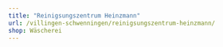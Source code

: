 ```yaml
---
title: "Reinigsungszentrum Heinzmann"
url: /villingen-schwenningen/reinigsungszentrum-heinzmann/
shop: Wäscherei
---
```

